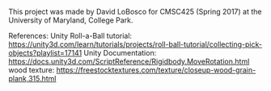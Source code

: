 This project was made by David LoBosco for CMSC425 (Spring 2017)
at the University of Maryland, College Park.

References:
Unity Roll-a-Ball tutorial: https://unity3d.com/learn/tutorials/projects/roll-ball-tutorial/collecting-pick-objects?playlist=17141
Unity Documentation: https://docs.unity3d.com/ScriptReference/Rigidbody.MoveRotation.html
wood texture: https://freestocktextures.com/texture/closeup-wood-grain-plank,315.html